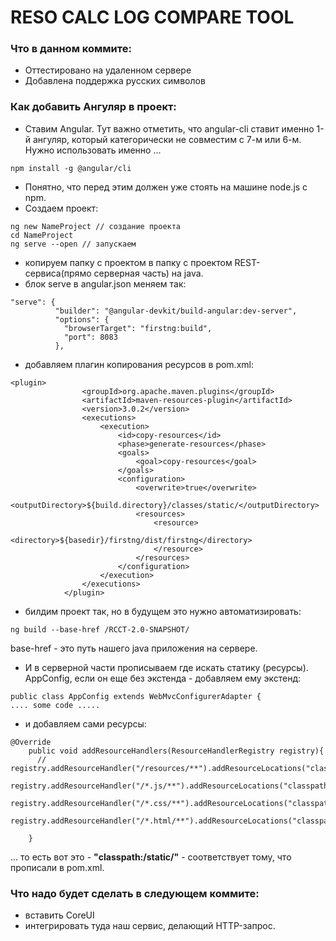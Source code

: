 # RESO CALC LOG COMPARE TOOL


### Что в данном коммите:

* Оттестировано на удаленном сервере
* Добавлена поддержка русских символов

### Как добавить Ангуляр в проект:

* Ставим Angular. Тут важно отметить, что angular-cli ставит именно 1-й ангуляр, который категорически не совместим с 7-м или 6-м.  Нужно использовать именно ...

```
npm install -g @angular/cli
```
* Понятно, что перед этим должен уже стоять на машине node.js с npm.
* Создаем проект:

```
ng new NameProject // создание проекта
cd NameProject
ng serve --open // запускаем
```
* копируем папку с проектом в папку с проектом REST-сервиса(прямо серверная часть) на java.
* блок serve в angular.json меняем так:

```
"serve": {
          "builder": "@angular-devkit/build-angular:dev-server",
          "options": {
            "browserTarget": "firstng:build",
            "port": 8083
          },
```
* добавляем плагин копирования ресурсов в pom.xml:

```
<plugin>
                <groupId>org.apache.maven.plugins</groupId>
                <artifactId>maven-resources-plugin</artifactId>
                <version>3.0.2</version>
                <executions>
                    <execution>
                        <id>copy-resources</id>
                        <phase>generate-resources</phase>
                        <goals>
                            <goal>copy-resources</goal>
                        </goals>
                        <configuration>
                            <overwrite>true</overwrite>
                            <outputDirectory>${build.directory}/classes/static/</outputDirectory>
                            <resources>
                                <resource>
                                    <directory>${basedir}/firstng/dist/firstng</directory>
                                </resource>
                            </resources>
                        </configuration>
                    </execution>
                </executions>
            </plugin>

```

* билдим проект так, но в будущем это нужно автоматизировать:

```
ng build --base-href /RCCT-2.0-SNAPSHOT/

```

base-href - это путь нашего java приложения на сервере. 

* И в серверной части прописываем где искать статику (ресурсы). AppConfig, если он еще без экстенда - добавляем ему экстенд:

```
public class AppConfig extends WebMvcConfigurerAdapter {
.... some code .....

```

* и добавляем сами ресурсы:

```
@Override
    public void addResourceHandlers(ResourceHandlerRegistry registry){
      //  registry.addResourceHandler("/resources/**").addResourceLocations("classpath:/static/");
        registry.addResourceHandler("/*.js/**").addResourceLocations("classpath:/static/");
        registry.addResourceHandler("/*.css/**").addResourceLocations("classpath:/static/");
        registry.addResourceHandler("/*.html/**").addResourceLocations("classpath:/static/");

    }

```

... то  есть вот это - **"classpath:/static/"** - соответствует тому, что прописали в pom.xml.


### Что надо будет сделать в следующем коммите:

* вставить CoreUI
* интегрировать туда наш сервис, делающий HTTP-запрос.








